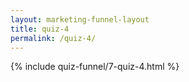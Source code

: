 ```yaml
---
layout: marketing-funnel-layout
title: quiz-4
permalink: /quiz-4/
---
```


{% include quiz-funnel/7-quiz-4.html %}
